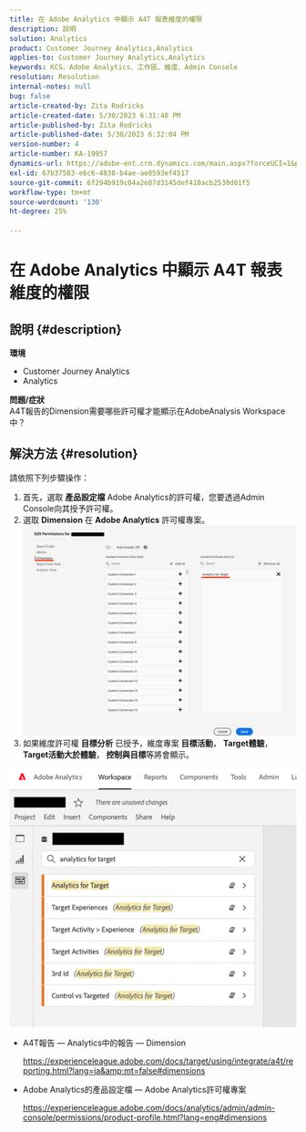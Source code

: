 ```yaml
---
title: 在 Adobe Analytics 中顯示 A4T 報表維度的權限
description: 說明
solution: Analytics
product: Customer Journey Analytics,Analytics
applies-to: Customer Journey Analytics,Analytics
keywords: KCS、Adobe Analytics、工作區、維度、Admin Console
resolution: Resolution
internal-notes: null
bug: false
article-created-by: Zita Rodricks
article-created-date: 5/30/2023 6:31:48 PM
article-published-by: Zita Rodricks
article-published-date: 5/30/2023 6:32:04 PM
version-number: 4
article-number: KA-19957
dynamics-url: https://adobe-ent.crm.dynamics.com/main.aspx?forceUCI=1&pagetype=entityrecord&etn=knowledgearticle&id=fc20e539-18ff-ed11-8f6e-6045bd006b25
exl-id: 67b37583-e6c6-4838-b4ae-ae0593ef4517
source-git-commit: 6f294b919c04a2e07d3145def410acb2530d01f5
workflow-type: tm+mt
source-wordcount: '130'
ht-degree: 25%

---
```


# 在 Adobe Analytics 中顯示 A4T 報表維度的權限

## 說明 {#description}

<b>環境</b>
- Customer Journey Analytics
- Analytics

<b>問題/症狀</b><br>A4T報告的Dimension需要哪些許可權才能顯示在AdobeAnalysis Workspace中？

## 解決方法 {#resolution}

請依照下列步驟操作：
1. 首先，選取 <b>產品設定檔</b> Adobe Analytics的許可權，您要透過Admin Console向其授予許可權。
2. 選取 <b>Dimension</b> 在 <b>Adobe Analytics</b> 許可權專案。\
   ![](assets/123b13c2-bb08-ed11-82e4-00224809a4ae.png)
3. 如果維度許可權 <b>目標分析</b> 已授予，維度專案 <b>目標活動</b>， <b>Target體驗</b>， <b>Target活動大於體驗</b>， <b>控制與目標</b>等將會顯示。


![](assets/8b0bbd95-f4f5-ec11-bb3d-000d3a5b0d3b.png)

- A4T報告 — Analytics中的報告 — Dimension

  https://experienceleague.adobe.com/docs/target/using/integrate/a4t/reporting.html?lang=ja&amp;mt=false#dimensions
- Adobe Analytics的產品設定檔 — Adobe Analytics許可權專案

  https://experienceleague.adobe.com/docs/analytics/admin/admin-console/permissions/product-profile.html?lang=eng#dimensions
